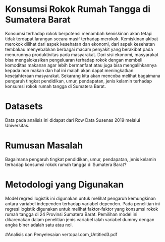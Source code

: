 # Konsumsi Rokok Rumah Tangga  di Sumatera Barat
  Konsumsi terhadap rokok berpotensi menambah kemiskinan akan tetapi tidak terdapat larangan secara masif terhadap merokok. Kemiskinan akibat merokok dilihat dari aspek kesehatan dan ekonomi, dari aspek kesehatan tembakau menyebabkan berbagai macam penyakit yang berakibat pada menurunnya produktivitas pada masyarakat. Dari sisi ekonomi, masyarakat bisa mengalokasikan pengeluaran terhadap rokok dengan membeli komoditas makanan agar lebih bermanfaat atau juga bisa mengalihkannya kepada non makan dan hal ini malah akan dapat meningkatkan kesejahteraan masyarakat.
  Sekarang kita akan mencoba melihat bagaimana pengaruh tingkat pendidikan, umur, pendapatan, jenis kelamin terhadap konsumsi rokok rumah tangga di Sumatera Barat.

# Datasets
  Data pada analisis ini didapat dari Row Data Susenas 2019 melalui Universitas.

# Rumusan Masalah 
  Bagaimana pengaruh tingkat pendidikan, umur, pendapatan, jenis kelamin terhadap konsumsi rokok rumah tangga di Sumatera Barat?

# Metodologi yang Digunakan
  Model regresi logistik ini digunakan untuk melihat pengaruh kemungkinan antara variabel independen terhadap variabel dependen. Pada penelitian ini regresi logistik digunakan untuk melihat faktor-faktor yang konsumsi rokok rumah tangga di 24 Provinsi Sumatera Barat. Pemilihan model ini dikarenakan dalam penelitian jenis variabel ialah variabel dummy dengan angka biner adalah satu atau nol.

#Analisis dan Penyelesaian
vertopal.com_Untitled3.pdf


